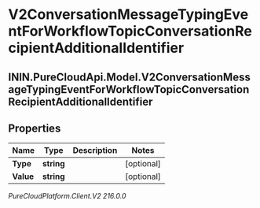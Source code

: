 # V2ConversationMessageTypingEventForWorkflowTopicConversationRecipientAdditionalIdentifier

## ININ.PureCloudApi.Model.V2ConversationMessageTypingEventForWorkflowTopicConversationRecipientAdditionalIdentifier

## Properties

|Name | Type | Description | Notes|
|------------ | ------------- | ------------- | -------------|
| **Type** | **string** |  | [optional] |
| **Value** | **string** |  | [optional] |



_PureCloudPlatform.Client.V2 216.0.0_
